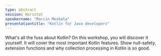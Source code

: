 ```yaml
---
type: abstract
session: Warsztat
speakername: "Marcin Moskala"
presentationtitle: "Kotlin for Java developers"
---
```


What's all the fuss about Kotlin? On this workshop, you will discover it yourself. It will cover the most important Kotlin features. Show null-safety, extension functions and why collection processing in Kotlin is so good.

